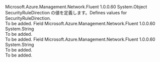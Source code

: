 <Type Name="SecurityRuleDirection" FullName="Microsoft.Azure.Management.Network.Fluent.Models.SecurityRuleDirection">
  <TypeSignature Language="C#" Value="public static class SecurityRuleDirection" />
  <TypeSignature Language="ILAsm" Value=".class public auto ansi abstract sealed beforefieldinit SecurityRuleDirection extends System.Object" />
  <TypeSignature Language="DocId" Value="T:Microsoft.Azure.Management.Network.Fluent.Models.SecurityRuleDirection" />
  <TypeSignature Language="VB.NET" Value="Public Class SecurityRuleDirection" />
  <TypeSignature Language="F#" Value="type SecurityRuleDirection = class" />
  <AssemblyInfo>
    <AssemblyName>Microsoft.Azure.Management.Network.Fluent</AssemblyName>
    <AssemblyVersion>1.0.0.60</AssemblyVersion>
  </AssemblyInfo>
  <Base>
    <BaseTypeName>System.Object</BaseTypeName>
  </Base>
  <Interfaces />
  <Docs>
    <summary>
            <span data-ttu-id="0f7da-101">SecurityRuleDirection の値を定義します。</span><span class="sxs-lookup"><span data-stu-id="0f7da-101">Defines values for SecurityRuleDirection.</span></span>
            </summary>
    <remarks>To be added.</remarks>
  </Docs>
  <Members>
    <Member MemberName="Inbound">
      <MemberSignature Language="C#" Value="public const string Inbound;" />
      <MemberSignature Language="ILAsm" Value=".field public static literal string Inbound" />
      <MemberSignature Language="DocId" Value="F:Microsoft.Azure.Management.Network.Fluent.Models.SecurityRuleDirection.Inbound" />
      <MemberSignature Language="VB.NET" Value="Public Const Inbound As String " />
      <MemberSignature Language="F#" Value="val mutable Inbound : string" Usage="Microsoft.Azure.Management.Network.Fluent.Models.SecurityRuleDirection.Inbound" />
      <MemberType>Field</MemberType>
      <AssemblyInfo>
        <AssemblyName>Microsoft.Azure.Management.Network.Fluent</AssemblyName>
        <AssemblyVersion>1.0.0.60</AssemblyVersion>
      </AssemblyInfo>
      <ReturnValue>
        <ReturnType>System.String</ReturnType>
      </ReturnValue>
      <Docs>
        <summary>To be added.</summary>
        <remarks>To be added.</remarks>
      </Docs>
    </Member>
    <Member MemberName="Outbound">
      <MemberSignature Language="C#" Value="public const string Outbound;" />
      <MemberSignature Language="ILAsm" Value=".field public static literal string Outbound" />
      <MemberSignature Language="DocId" Value="F:Microsoft.Azure.Management.Network.Fluent.Models.SecurityRuleDirection.Outbound" />
      <MemberSignature Language="VB.NET" Value="Public Const Outbound As String " />
      <MemberSignature Language="F#" Value="val mutable Outbound : string" Usage="Microsoft.Azure.Management.Network.Fluent.Models.SecurityRuleDirection.Outbound" />
      <MemberType>Field</MemberType>
      <AssemblyInfo>
        <AssemblyName>Microsoft.Azure.Management.Network.Fluent</AssemblyName>
        <AssemblyVersion>1.0.0.60</AssemblyVersion>
      </AssemblyInfo>
      <ReturnValue>
        <ReturnType>System.String</ReturnType>
      </ReturnValue>
      <Docs>
        <summary>To be added.</summary>
        <remarks>To be added.</remarks>
      </Docs>
    </Member>
  </Members>
</Type>